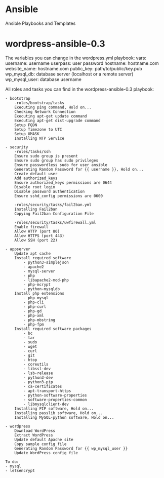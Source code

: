 # Ansible
Ansible Playbooks and Templates

# wordpress-ansible-0.3

The variables you can change in the wordpress.yml playbook:
    vars:
    username: username
    userpass: user password
    hostname: hostname.com
    website_name: hostname.com
    public_key: path/to/public/key.pub
    wp_mysql_db: database server (localhost or a remote server)
    wp_mysql_user: database username

All roles and tasks you can find in the wordpress-ansible-0.3 playbook:

    - bootstrap
        -roles/bootstrap/tasks
        Executing ping command, Hold on...
        Checking Network Connection
        Executing apt-get update command
        Executing apt-get dist-upgrade command
        Setup FQDN
        Setup Timezone to UTC
        Setup UMASK
        Installing NTP Service

    - security
        -roles/tasks/ssh
        Ensure sudo group is present
        Ensure sudo group has sudo privileges
        Ensure passwordless sudo for user ansible
        Generating Random Password for {{ username }}, Hold on...
        Create default user
        Add authorized_keys
        Ensure authorized_keys permissions are 0644
        Disable root login
        Disable password authentication
        Ensure sshd_config permissions are 0600

        -roles/security/tasks/fail2ban.yml
        Installing Fail2ban
        Copying Fail2ban Configuration File

        -roles/security/tasks/uwfirewall.yml
        Enable firewall
        Allow HTTP (port 80)
        Allow HTTPS (port 443)
        Allow SSH (port 22)

    - appserver
        Update apt cache
        Install required software
            - python3-simplejson
            - apache2
            - mysql-server
            - php
            - libapache2-mod-php
            - php-mcrypt
            - python-mysqldb
        Install php extensions
            - php-mysql
            - php-cli
            - php-curl
            - php-gd
            - php-xml
            - php-mbstring
            - php-fpm
        Install required software packages
            - bc
            - tar
            - sudo
            - wget
            - curl
            - git
            - htop
            - coreutils
            - libssl-dev
            - lsb-release
            - python3-dev
            - python3-pip
            - ca-certificates
            - apt-transport-https
            - python-software-properties
            - software-properties-common
            - libmysqlclient-dev
        Installing PIP software, Hold on...
        Installing passlib software, Hold on...
        Installing MySQL-python software, Hold on...

    - wordpress
        Download WordPress
        Extract WordPress
        Update default Apache site
        Copy sample config file
        Generating Random Password for {{ wp_mysql_user }}
        Update WordPress config file

    To do:
    - mysql
    - letsencrypt